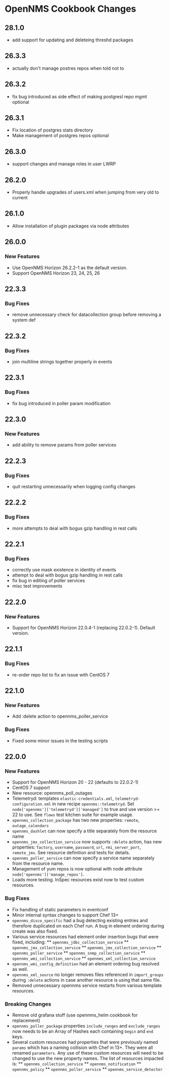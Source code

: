 # OpenNMS Cookbook Changes

## 28.1.0

* add support for updating and deleteing threshd packages

## 26.3.3

* actually don't manage postres repos when told not to

## 26.3.2

* fix bug introduced as side effect of making postgresl repo mgmt optional

## 26.3.1

* Fix location of postgres stats directory
* Make management of postgres repos optional

## 26.3.0

* support changes and manage roles in user LWRP

## 26.2.0

* Properly handle upgrades of users.xml when jumping from very old to current

## 26.1.0

* Allow installation of plugin packages via node attributes

## 26.0.0

### New Features

* Use OpenNMS Horizon 26.2.2-1 as the default version.
* Support OpenNMS Horizon 23, 24, 25, 26

## 22.3.3

### Bug Fixes

* remove unnecessary check for datacollection group before removing a system def

## 22.3.2

### Bug Fixes

* join multiline strings together properly in events

## 22.3.1

### Bug Fixes

* fix bug introduced in poller param modification

## 22.3.0

### New Features

* add ability to remove params from poller services

## 22.2.3

### Bug Fixes

* quit restarting unnecessarily when logging config changes

## 22.2.2

### Bug Fixes

* more attempts to deal with bogus gzip handling in rest calls

## 22.2.1

### Bug Fixes

* correctly use mask existence in identity of events 
* attempt to deal with bogus gzip handling in rest calls
* fix bug in editing of poller services
* misc test improvements

## 22.2.0

### New Features

* Support for OpenNMS Horizon 22.0.4-1 (replacing 22.0.2-1). Default version.

## 22.1.1

### Bug Fixes

* re-order repo list to fix an issue with CentOS 7

## 22.1.0

### New Features

* Add :delete action to opennms_poller_service

### Bug Fixes

* Fixed some minor issues in the testing scripts

## 22.0.0

### New Features

* Support for OpenNMS Horizon 20 - 22 (defaults to 22.0.2-1)
* CentOS 7 support
* New resource: opennms_poll_outages
* Telemetryd: templates `elastic-credentials.xml`, `telemetryd-configuration.xml` in new recipe `opennms::telemetryd`. Set `node['opennms']['telemetryd']['managed']` to true and use version >= 22 to use. See `flows` test kitchen suite for example usage.
* `opennms_collection_package` has two new properties: `remote`, `outage_calendars`
* `opennms_dashlet` can now specify a title separately from the resource name
* `opennms_jmx_collection_service` now supports `:delete` action, has new properties: `factory`, `username`, `password`, `url`, `rmi_server_port`, `remote_jmx`. See resource definition and tests for details.
* `opennms_poller_service` can now specify a service name separately from the resource name.
* Management of yum repos is now optional with node attribute `node['opennms']['manage_repos']`.
* Loads more testing. InSpec resources exist now to test custom resources.

### Bug Fixes

* Fix handling of static parameters in eventconf
* Minor internal syntax changes to support Chef 13+
* `opennms_disco_specific` had a bug detecting existing entries and therefore duplicated on each Chef run. A bug in element ordering during create was also fixed.
* Various service resources had element order insertion bugs that were fixed, including:
** `opennms_jdbc_collection_service`
** `opennms_jmx_collection_service`
** `opennms_jmx_collection_service`
** `opennms_poller_service`
** `opennms_snmp_collection_service`
** `opennms_wmi_collection_service`
** `opennms_xml_collection_service`
* `opennms_wmi_config_definition` had an element ordering bug resolved as well.
* `opennms_xml_source` no longer removes files referenced in `import_groups` during `:delete` actions in case another resource is using that same file.
* Removed unnecessary opennms service restarts from various template resources.

### Breaking Changes

* Remove old grafana stuff (use opennms_helm cookbook for replacement)
* `opennms_poller_package` properties `include_ranges` and `exclude_ranges` now needs to be an Array of Hashes each containing `begin` and `end` keys.
* Several custom resources had properties that were previously named `params` which has a naming collision with Chef in 13+. They were all renamed `parameters`. Any use of these custom resources will need to be changed to use the new property names. The list of resources impacted is:
** `opennms_collection_service`
** `opennms_notification`
** `opennms_policy`
** `opennms_poller_service`
** `opennms_service_detector`
